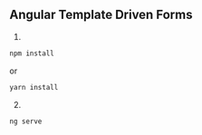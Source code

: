 ## Angular Template Driven Forms

1)

```bash
npm install
```

or

```bash
yarn install
```

2)

```bash
ng serve
```